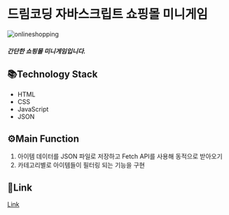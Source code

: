 # 드림코딩 자바스크립트 쇼핑몰 미니게임
![onlineshopping](https://user-images.githubusercontent.com/88806842/133414040-6626bd1d-c6e8-48b2-9651-4d04f7566b0b.png)
##### 간단한 쇼핑몰 미니게임입니다. 
## 📚Technology Stack
* HTML
* CSS
* JavaScript
* JSON
## ⚙Main Function
1. 아이템 데이터를 JSON 파일로 저장하고 Fetch API를 사용해 동적으로 받아오기
2. 카테고리별로 아이템들이 필터링 되는 기능을 구현

## 🔗Link
[Link](https://lyrical1112.github.io/shopping-template/)
